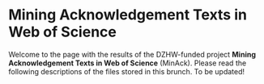 # Mining Acknowledgement Texts in Web of Science
Welcome to the page with the results of the DZHW-funded project **Mining Acknowledgement Texts in Web of Science** (MinAck).
Please read the following descriptions of the files stored in this brunch. 
To be updated!

